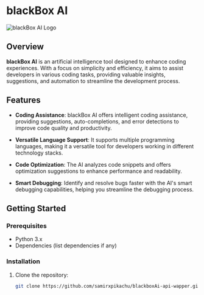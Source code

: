 # blackBox AI

![blackBox AI Logo](https://i.imgur.com/Ctbpfog.png)

## Overview

**blackBox AI** is an artificial intelligence tool designed to enhance coding experiences. With a focus on simplicity and efficiency, it aims to assist developers in various coding tasks, providing valuable insights, suggestions, and automation to streamline the development process.

## Features

- **Coding Assistance**: blackBox AI offers intelligent coding assistance, providing suggestions, auto-completions, and error detections to improve code quality and productivity.

- **Versatile Language Support**: It supports multiple programming languages, making it a versatile tool for developers working in different technology stacks.

- **Code Optimization**: The AI analyzes code snippets and offers optimization suggestions to enhance performance and readability.

- **Smart Debugging**: Identify and resolve bugs faster with the AI's smart debugging capabilities, helping you streamline the debugging process.

## Getting Started

### Prerequisites

- Python 3.x
- Dependencies (list dependencies if any)

### Installation

1. Clone the repository:

   ```bash
   git clone https://github.com/samirxpikachu/blackboxAi-api-wapper.git



